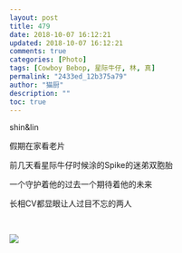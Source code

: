 ```yaml
---
layout: post
title: 479
date: 2018-10-07 16:12:21
updated: 2018-10-07 16:12:21
comments: true
categories: [Photo]
tags: [Cowboy Bebop, 星际牛仔, 林, 真]
permalink: "2433ed_12b375a79"
author: "猫厨"
description: ""
toc: true
---
```


<p>shin&amp;lin</p> 
<p>假期在家看老片</p> 
<p>前几天看星际牛仔时候涂的Spike的迷弟双胞胎</p> 
<p>一个守护着他的过去一个期待着他的未来</p> 
<p>长相CV都显眼让人过目不忘的两人</p> 
<p><br /></p>

![](/img/img_cVZNdzJtQk9JV2NhUWM0bktOemczaFlydTZCdXY4MnBmTWFyL3FFcWlHd3RiY2NVVFF2cFB3PT0.jpg)